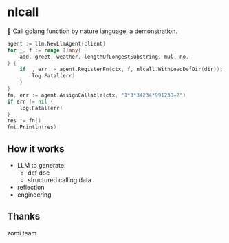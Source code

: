 # nlcall

👾 Call golang function by nature language, a demonstration.
```go
agent := llm.NewLlmAgent(client)
for _, f := range []any{
    add, greet, weather, lengthOfLongestSubstring, mul, no,
} {
    if _, err := agent.RegisterFn(ctx, f, nlcall.WithLoadDefDir(dir)); err != nil {
        log.Fatal(err)
    }
}
fn, err := agent.AssignCallable(ctx, "1*3*34234*991238=?")
if err != nil {
    log.Fatal(err)
}
res := fn()
fmt.Println(res)
```

## How it works

* LLM to generate:
  * def doc
  * structured calling data
* reflection
* engineering

## Thanks
zomi team